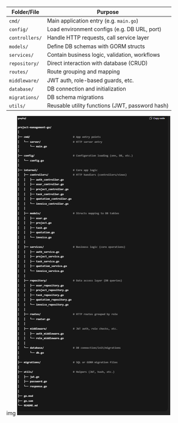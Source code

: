 | Folder/File    | Purpose                                         |
| -------------- | ----------------------------------------------- |
| `cmd/`         | Main application entry (e.g. `main.go`)         |
| `config/`      | Load environment configs (e.g. DB URL, port)    |
| `controllers/` | Handle HTTP requests, call service layer        |
| `models/`      | Define DB schemas with GORM structs             |
| `services/`    | Contain business logic, validation, workflows   |
| `repository/`  | Direct interaction with database (CRUD)         |
| `routes/`      | Route grouping and mapping                      |
| `middleware/`  | JWT auth, role-based guards, etc.               |
| `database/`    | DB connection and initialization                |
| `migrations/`  | DB schema migrations                            |
| `utils/`       | Reusable utility functions (JWT, password hash) |


img
![alt text](image.png)